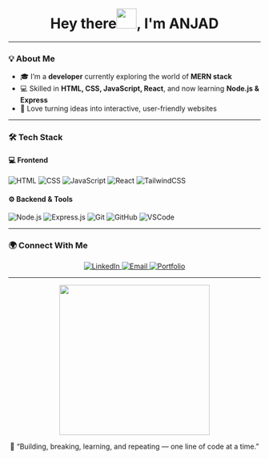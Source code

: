<!-- Header -->
<h1 align="center">Hey there<img src="https://media.giphy.com/media/hvRJCLFzcasrR4ia7z/giphy.gif" width="40" height="40"/>, I'm ANJAD</h1>

---

### 💡 About Me
- 🎓 I’m a **developer** currently exploring the world of **MERN stack**  
- 💻 Skilled in **HTML, CSS, JavaScript, React**, and now learning **Node.js & Express**  
- 🚀 Love turning ideas into interactive, user-friendly websites  
---

### 🛠️ Tech Stack

#### 💻 Frontend
![HTML](https://img.shields.io/badge/HTML5-E34F26?logo=html5&logoColor=white)
![CSS](https://img.shields.io/badge/CSS3-1572B6?logo=css3&logoColor=white)
![JavaScript](https://img.shields.io/badge/JavaScript-F7DF1E?logo=javascript&logoColor=black)
![React](https://img.shields.io/badge/React-20232A?logo=react&logoColor=61DAFB)
![TailwindCSS](https://img.shields.io/badge/Tailwind_CSS-38B2AC?logo=tailwind-css&logoColor=white)

#### ⚙️ Backend & Tools
![Node.js](https://img.shields.io/badge/Node.js-43853D?logo=node.js&logoColor=white)
![Express.js](https://img.shields.io/badge/Express.js-404D59?logo=express&logoColor=white)
![Git](https://img.shields.io/badge/Git-F05032?logo=git&logoColor=white)
![GitHub](https://img.shields.io/badge/GitHub-181717?logo=github&logoColor=white)
![VSCode](https://img.shields.io/badge/VS_Code-0078D4?logo=visual-studio-code&logoColor=white)

---

### 🌍 Connect With Me

<p align="center">
  <a href="https://linkedin.com/in/yourlinkedin" target="_blank">
    <img src="https://img.shields.io/badge/LinkedIn-0077B5?logo=linkedin&logoColor=white" alt="LinkedIn"/>
  </a>
  <a href="mailto:anjad.dev@gmail.com">
    <img src="https://img.shields.io/badge/Email-D14836?logo=gmail&logoColor=white" alt="Email"/>
  </a>
  <a href="https://yourportfolio.com" target="_blank">
    <img src="https://img.shields.io/badge/Portfolio-000000?logo=vercel&logoColor=white" alt="Portfolio"/>
  </a>
</p>

---

<p align="center">
  <img src="https://raw.githubusercontent.com/ajuxyz/ajuxyz/main/assets/developer.gif" width="300"/>
</p>

<p align="center">💬 “Building, breaking, learning, and repeating — one line of code at a time.”</p>
